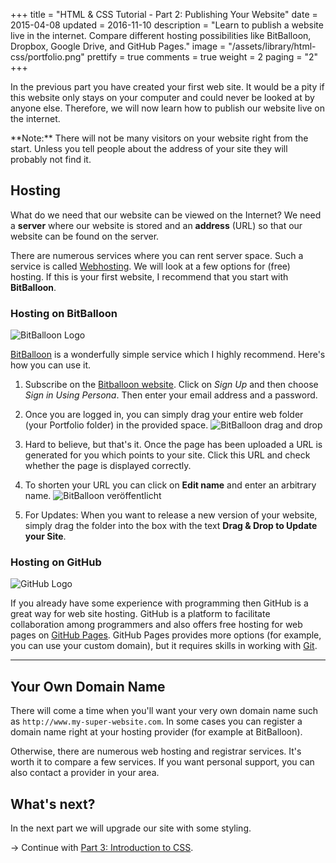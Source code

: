+++
title = "HTML & CSS Tutorial - Part 2: Publishing Your Website"
date = 2015-04-08
updated = 2016-11-10
description = "Learn to publish a website live in the internet. Compare different hosting possibilities like BitBalloon, Dropbox, Google Drive, and GitHub Pages."
image = "/assets/library/html-css/portfolio.png"
prettify = true
comments = true
weight = 2
paging = "2"
+++

In the previous part you have created your first web site. It would be a pity if this website only stays on your computer and could never be looked at by anyone else. Therefore, we will now learn how to publish our website live on the internet.

<div class="alert alert-info">
**Note:** There will not be many visitors on your website right from the start. Unless you tell people about the address of your site they will probably not find it.
</div>


## Hosting

What do we need that our website can be viewed on the Internet? We need a **server** where our website is stored and an **address** (URL) so that our website can be found on the server.

There are numerous services where you can rent server space. Such a service is called [Webhosting](http://en.wikipedia.org/wiki/Web_hosting_service). We will look at a few options for (free) hosting. If this is your first website, I recommend that you start with **BitBalloon**.


### Hosting on BitBalloon

![BitBalloon Logo](/assets/library/html-css/part2/bitballoon-logo.png)

[BitBalloon](https://www.bitballoon.com/) is a wonderfully simple service which I highly recommend. Here's how you can use it.

1. Subscribe on the [Bitballoon website](https://www.bitballoon.com/). Click on *Sign Up* and then choose *Sign in Using Persona*. Then enter your email address and a password.

2. Once you are logged in, you can simply drag your entire web folder (your Portfolio folder) in the provided space.
![BitBalloon drag and drop](/assets/library/html-css/part2/bitballoon-drag-and-drop.png)

3. Hard to believe, but that's it. Once the page has been uploaded a URL is generated for you which points to your site. Click this URL and check whether the page is displayed correctly.

4. To shorten your URL you can click on **Edit name** and enter an arbitrary name.
![BitBalloon veröffentlicht](/assets/library/html-css/part2/bitballoon-published.png)

5. For Updates: When you want to release a new version of your website, simply drag the folder into the box with the text **Drag & Drop to Update your Site**.


### Hosting on GitHub

![GitHub Logo](/assets/library/html-css/part2/github-logo.jpg)

If you already have some experience with programming then GitHub is a great way for web site hosting. GitHub is a platform to facilitate collaboration among programmers and also offers free hosting for web pages on [GitHub Pages](https://pages.github.com/). GitHub Pages provides more options (for example, you can use your custom domain), but it requires skills in working with [Git](http://de.wikipedia.org/wiki/Git).


***

## Your Own Domain Name

There will come a time when you'll want your very own domain name such as `http://www.my-super-website.com`. In some cases you can register a domain name right at your hosting provider (for example at BitBalloon).

Otherwise, there are numerous web hosting and registrar services. It's worth it to compare a few services. If you want personal support, you can also contact a provider in your area.


## What's next?

In the next part we will upgrade our site with some styling.

&rarr; Continue with [Part 3: Introduction to CSS](/library/html-css/part3/).
